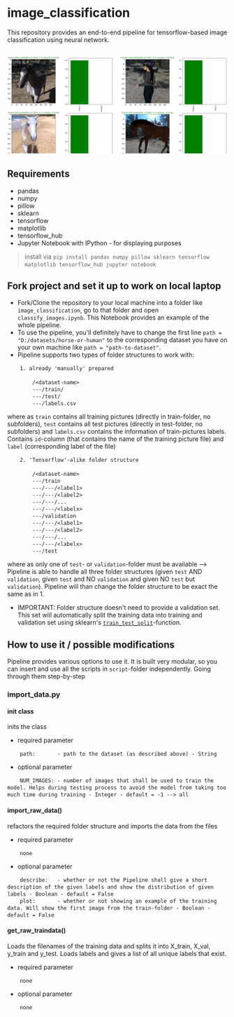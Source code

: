 # image_classification
This repository provides an end-to-end pipeline for tensorflow-based image classification using neural network.

<h2 align="center">
  <img src=https://github.com/papstchaka/image_classification/blob/master/assets/prediction_example.jpg alt="Prediction Example" width="800px" />
</h2>

## Requirements
* pandas
* numpy
* pillow
* sklearn
* tensorflow
* matplotlib
* tensorflow_hub
* Jupyter Notebook with IPython - for displaying purposes

> install via `pip install pandas numpy pillow sklearn tensorflow matplotlib tensorflow_hub jupyter notebook`

## Fork project and set it up to work on local laptop
* Fork/Clone the repository to your local machine into a folder like `image_classification`, go to that folder and open `classify_images.ipynb`. This Notebook provides an example of the whole pipeline.
* To use the pipeline, you'll definitely have to change the first line `path = "D:/datasets/horse-or-human"` to the corresponding dataset you have on your own machine like `path = "path-to-dataset"`.
* Pipeline supports two types of folder structures to work with:
```
    1. already 'manually' prepared

        /<dataset-name>
        ---/train/
        ---/test/
        ---/labels.csv
```

where as `train` contains all training pictures (directly in train-folder, no subfolders), `test` contains all test pictures (directly in test-folder, no subfolders) and `labels.csv` contains the information of train-pictures labels. Contains `id`-column (that contains the name of the training picture file) and `label` (corresponding label of the file)

```
    2. 'Tensorflow'-alike folder structure

        /<dataset-name>
        ---/train
        ---/---/<label1>
        ---/---/<label2>
        ---/---/...
        ---/---/<labelx>
        ---/validation
        ---/---/<label1>
        ---/---/<label2>
        ---/---/...
        ---/---/<labelx>
        ---/test
```

where as only one of `test`- or `validation`-folder must be available --> Pipeline is able to handle all three folder structures (given `test` AND `validation`, given `test` and NO `validation` and given NO `test` but `validation`).
Pipeline will than change the folder structure to be exact the same as in 1.

* IMPORTANT: Folder structure doesn't need to provide a validation set. This set will automatically split the training data into training and validation set using sklearn's <a href="https://scikit-learn.org/stable/modules/generated/sklearn.model_selection.train_test_split.html" target="_blank">`train_test_split`</a>-function.

## How to use it / possible modifications
Pipeline provides various options to use it. It is built very modular, so you can insert and use all the scripts in `script`-folder independently. Going through them step-by-step

### import_data.py
#### init class
inits the class
* required parameter
```
    path:       - path to the dataset (as described above) - String
```
* optional parameter
```
    NUM_IMAGES: - number of images that shall be used to train the model. Helps during testing process to avoid the model from taking too much time during training - Integer - default = -1 --> all
```
#### import_raw_data()
refactors the required folder structure and imports the data from the files
* required parameter
```
    none
```
* optional parameter
```
    describe:   - whether or not the Pipeline shall give a short description of the given labels and show the distribution of given labels - Boolean - default = False
    plot:       - whether or not showing an example of the training data. Will show the first image from the train-folder - Boolean - default = False
```
#### get_raw_traindata()
Loads the filenames of the training data and splits it into X_train, X_val, y_train and y_test. Loads labels and gives a list of all unique labels that exist.
* required parameter
```
    none
```
* optional parameter
```
    none
```